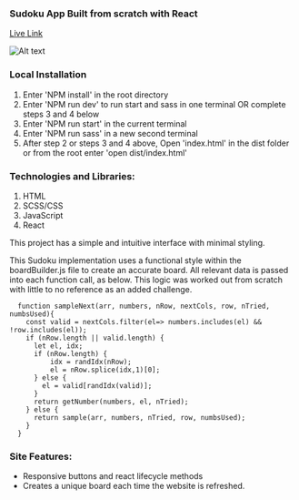 ### Sudoku App Built from scratch with React

[Live Link](https://react-sudoku-24b70.web.app//)

![Alt text](screenshots/ui/12.20.22.png)

### Local Installation
 1. Enter 'NPM install' in the root directory
 2. Enter 'NPM run dev' to run start and sass in one terminal OR complete steps 3 and 4 below
 3. Enter 'NPM run start' in the current terminal
 4. Enter 'NPM run sass' in a new second terminal
 5. After step 2 or steps 3 and 4 above, Open 'index.html' in the dist folder or from the root enter 'open dist/index.html'
 
### Technologies and Libraries:
 1. HTML
 2. SCSS/CSS
 3. JavaScript
 4. React

This project has a simple and intuitive interface with minimal styling.

This Sudoku implementation uses a functional style within the boardBuilder.js file to create an accurate board. All relevant data is passed into each function call, as below. This logic was worked out from scratch with little to no reference as an added challenge.

``` javsacript
  function sampleNext(arr, numbers, nRow, nextCols, row, nTried, numbsUsed){
    const valid = nextCols.filter(el=> numbers.includes(el) && !row.includes(el));
    if (nRow.length || valid.length) {
      let el, idx;
      if (nRow.length) {
          idx = randIdx(nRow);
          el = nRow.splice(idx,1)[0];
      } else {
        el = valid[randIdx(valid)];
      }
      return getNumber(numbers, el, nTried);
    } else {
      return sample(arr, numbers, nTried, row, numbsUsed);
    }
  }
```

### Site Features:

* Responsive buttons and react lifecycle methods
* Creates a unique board each time the website is refreshed.

